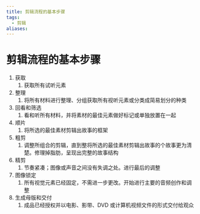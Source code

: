 ```yaml
---
title: 剪辑流程的基本步骤
tags:
  - 剪辑
aliases:
---
```


# 剪辑流程的基本步骤

1. 获取
	1. 获取所有试听元素
2. 整理
	1. 将所有材料进行整理、分组获取所有视听元素或分类成简易划分的种类
3. 回看和筛选
	1. 看和听所有材料，并将素材的最佳元素做好标记或单独放置在一起
4. 顺片
	1. 将所选的最佳素材剪辑出故事的框架
5. 粗剪
	1. 调整所组合的剪辑，直到整将所选的最佳素材剪辑出故事的个故事更为清楚。修理掉脂肪，呈现出完整的故事结构
6. 精剪
	1. 节奏紧凑；图像或声音之间没有失调之处。进行最后的调整
7. 图像锁定
	1. 所有视觉元素已经固定，不需进一步更改。开始进行主要的音频创作和调整
8. 生成母版和交付
	1. 成品已经授权并以电影、影带、DVD 或计算机视频文件的形式交付给观众